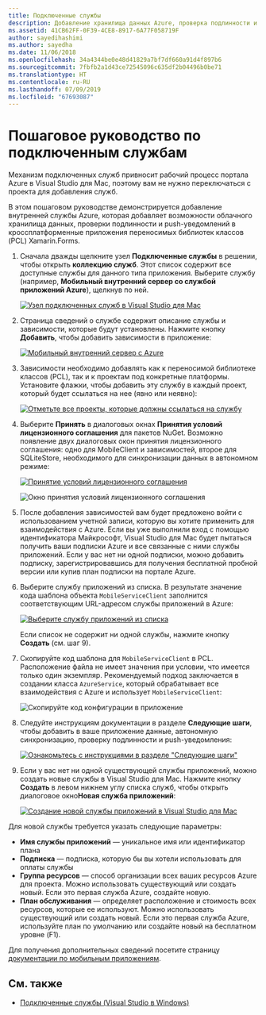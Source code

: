 ```yaml
---
title: Подключенные службы
description: Добавление хранилища данных Azure, проверка подлинности и push-уведомления в мобильных приложениях в среде Visual Studio для Mac
ms.assetid: 41CB62FF-0F39-4CE8-8917-6A77F058719F
author: sayedihashimi
ms.author: sayedha
ms.date: 11/06/2018
ms.openlocfilehash: 34a4344be0e48d41829a7bf7df660a91d4f897b6
ms.sourcegitcommit: 7fbfb2a1d43ce72545096c635df2b04496b0be71
ms.translationtype: HT
ms.contentlocale: ru-RU
ms.lasthandoff: 07/09/2019
ms.locfileid: "67693087"
---
```

# <a name="connected-services-walkthrough"></a>Пошаговое руководство по подключенным службам

Механизм подключенных служб привносит рабочий процесс портала Azure в Visual Studio для Mac, поэтому вам не нужно переключаться с проекта для добавления служб.

В этом пошаговом руководстве демонстрируется добавление внутренней службы Azure, которая добавляет возможности облачного хранилища данных, проверки подлинности и push-уведомлений в кроссплатформенные приложения переносимых библиотек классов (PCL) Xamarin.Forms.

1. Сначала дважды щелкните узел **Подключенные службы** в решении, чтобы открыть **коллекцию служб**.
  Этот список содержит все доступные службы для данного типа приложения. Выберите службу (например, **Мобильный внутренний сервер со службой приложений Azure**), щелкнув по ней.

    [![Узел подключенных служб в Visual Studio для Mac](media/connected-services-image001-sml.png "Узел подключенных служб в Visual Studio для Mac")](media/connected-services-image001.png#lightbox)

2. Страница сведений о службе содержит описание службы и зависимости, которые будут установлены.
  Нажмите кнопку **Добавить**, чтобы добавить зависимости в приложение:

    [![Мобильный внутренний сервер с Azure](media/connected-services-image002-sml.png "Мобильный внутренний сервер с Azure")](media/connected-services-image002.png#lightbox)

3. Зависимости необходимо добавлять как к переносимой библиотеке классов (PCL), так и к проектам под конкретные платформы.
  Установите флажки, чтобы добавить эту службу в каждый проект, который будет ссылаться на нее (явно или неявно):

    [![Отметьте все проекты, которые должны ссылаться на службу](media/connected-services-image003-sml.png "Отметьте все проекты, которые должны ссылаться на службу")](media/connected-services-image003.png#lightbox)

4. Выберите **Принять** в диалоговых окнах **Принятия условий лицензионного соглашения** для пакетов NuGet.
  Возможно появление двух диалоговых окон принятия лицензионного соглашения: одно для MobileClient и зависимостей, второе для SQLiteStore, необходимого для синхронизации данных в автономном режиме:

    [![Принятие условий лицензионного соглашения](media/connected-services-image004-sml.png "Принятие условий лицензионного соглашения")](media/connected-services-image004.png#lightbox)

    ![Окно принятия условий лицензионного соглашения](media/connected-services-image005.png "Окно принятия условий лицензионного соглашения")

5. После добавления зависимостей вам будет предложено войти с использованием учетной записи, которую вы хотите применить для взаимодействия с Azure.
  Если вы уже выполнили вход с помощью идентификатора Майкрософт, Visual Studio для Mac будет пытаться получить ваши подписки Azure и все связанные с ними службы приложений. Если у вас нет ни одной подписки, можно добавить подписку, зарегистрировавшись для получения бесплатной пробной версии или купив план подписки на портале Azure.

6. Выберите службу приложений из списка. В результате значение кода шаблона объекта `MobileServiceClient` заполнится соответствующим URL-адресом службы приложений в Azure:

    [![Выберите службу приложений из списка](media/connected-services-image006-sml.png "Выберите службу приложений из списка")](media/connected-services-image006.png#lightbox)

    Если список не содержит ни одной службы, нажмите кнопку **Создать** (см. шаг 9).

7. Скопируйте код шаблона для `MobileServiceClient` в PCL. Расположение файла не имеет значения при условии, что имеется только один экземпляр.
  Рекомендуемый подход заключается в создании класса `AzureService`, который обрабатывает все взаимодействия с Azure и использует `MobileServiceClient`:

    ![Скопируйте код конфигурации в приложение](media/connected-services-image007.png "Скопируйте код конфигурации в приложение")

8. Следуйте инструкциям документации в разделе **Следующие шаги**, чтобы добавить в ваше приложение данные, автономную синхронизацию, проверку подлинности и push-уведомления:

    [![Ознакомьтесь с инструкциями в разделе "Следующие шаги"](media/connected-services-image008-sml.png "Ознакомьтесь с инструкциями в разделе \"Следующие шаги\"")](media/connected-services-image008.png#lightbox)

9. Если у вас нет ни одной существующей службы приложений, можно создать новые службы в Visual Studio для Mac.
  Нажмите кнопку **Создать** в левом нижнем углу списка служб, чтобы открыть диалоговое окно**Новая служба приложений**:

    [![Создание новой службы приложений в Visual Studio для Mac](media/connected-services-image009-sml.png "Создание новой службы приложений в Visual Studio для Mac")](media/connected-services-image009.png#lightbox)

Для новой службы требуется указать следующие параметры:

- **Имя службы приложений** — уникальное имя или идентификатор плана
- **Подписка** — подписка, которую бы вы хотели использовать для оплаты службы
- **Группа ресурсов** — способ организации всех ваших ресурсов Azure для проекта. Можно использовать существующий или создать новый. Если это первая служба Azure, создайте новую.
- **План обслуживания** — определяет расположение и стоимость всех ресурсов, которые ее используют. Можно использовать существующий или создать новый. Если это первая служба Azure, используйте план по умолчанию или создайте новый на бесплатном уровне (F1).

Для получения дополнительных сведений посетите страницу [документации по мобильным приложениям](/azure/app-service-mobile/).

## <a name="see-also"></a>См. также

- [Подключенные службы (Visual Studio в Windows)](/visualstudio/azure/vs-azure-tools-connected-services-storage)